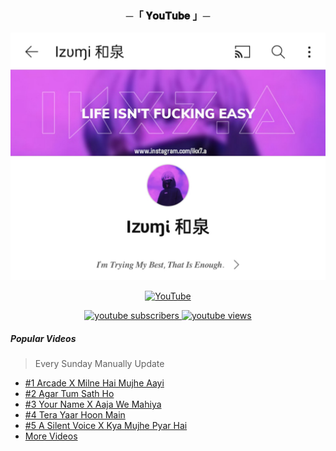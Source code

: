 <h3 align="center">
    ─「 𝐘𝐨𝐮𝐓𝐮𝐛𝐞 」─
</h3>

<div align="center">

<img src="https://github.com/ikx7a/YouTube/blob/main/resources/YouTube-Channel.png">

[![YouTube](https://img.shields.io/badge/Subscribe-%23FF0000.svg?style=for-the-badge&logo=YouTube&logoColor=white)](https://youtube.com/channel/UC9o1hM49jVr2lgOinw0pAdw)

</div>
<!-- BEGIN YOUTUBE-CARDS -->
<!-- Resource/Reference: https://github.com/DenverCoder1/custom-icon-badges -->
<div class="youtube buttons" align="center">
    <a href="https://www.youtube.com/channel/UC9o1hM49jVr2lgOinw0pAdw"  target="_blank">
        <img alt="youtube subscribers" src="https://custom-icon-badges.demolab.com/youtube/channel/subscribers/UC9o1hM49jVr2lgOinw0pAdw?color=%23E05D44&label=SUBSCRIBERS&logo=video&logoColor=white&style=for-the-badge&labelColor=CE4630"/>
    </a> 
    <a href="https://www.youtube.com/channel/UC9o1hM49jVr2lgOinw0pAdw"  target="_blank">
        <img alt="youtube views" src="https://custom-icon-badges.demolab.com/youtube/channel/views/UC9o1hM49jVr2lgOinw0pAdw?color=%23E05D44&logo=eye&logoColor=white&style=for-the-badge&labelColor=CE4630"/>
    </a> 
</div>
<!-- END YOUTUBE-CARDS -->

<h5> Popular Videos </h5>

> Every Sunday Manually Update

- <a href="https://youtu.be/z52i5FfocqI">#1 Arcade X Milne Hai Mujhe Aayi</a>
- <a href="https://youtu.be/RxrKuso8jnM">#2 Agar Tum Sath Ho</a>
- <a href="https://youtu.be/T8LCMQPI22c">#3 Your Name X Aaja We Mahiya</a> 
- <a href="https://youtu.be/ggcC77Z3zaM">#4 Tera Yaar Hoon Main</a>
- <a href="https://youtu.be/bC65YELMZwY">#5 A Silent Voice X Kya Mujhe Pyar Hai</a>
- <a href="https://github.com/ikx7a/YouTube/tree/main/YouTube%20Videos"> More Videos</a>
